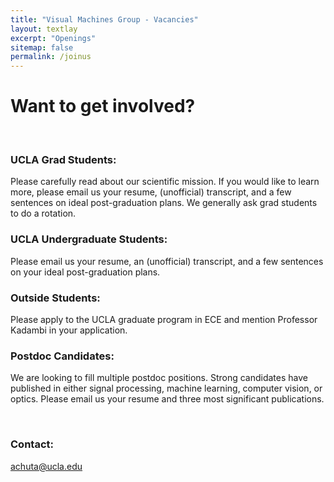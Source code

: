 ```yaml
---
title: "Visual Machines Group - Vacancies"
layout: textlay
excerpt: "Openings"
sitemap: false
permalink: /joinus
---
```


# Want to get involved?

<br>

### UCLA Grad Students:
Please carefully read about our scientific mission. If you would like to learn more, please email us your resume, (unofficial) transcript, and a few sentences on ideal post-graduation plans. We generally ask grad students to do a rotation.

### UCLA Undergraduate Students:
Please email us your resume, an (unofficial) transcript, and a few sentences on your ideal post-graduation plans.

### Outside Students:
Please apply to the UCLA graduate program in ECE and mention Professor Kadambi in your application.

### Postdoc Candidates:
We are looking to fill multiple postdoc positions. Strong candidates have published in either signal processing, machine learning, computer vision, or optics. Please email us your resume and three most significant publications.

<br>

### Contact: 
<a href="mailto:achuta@ucla.edu">achuta@ucla.edu</a>
<br>
<br>
<br>


